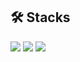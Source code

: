 
## 🛠️ Stacks
<img src="https://img.shields.io/badge/Python-EB4714?style=flat-square&logo=Python&logoColor=white"/> <img src="https://img.shields.io/badge/postgresql-4169E1?style=flat-square&logo=postgresql&logoColor=white"/> <img src="https://img.shields.io/badge/MySQL-4479A1?style=flat-square&logo=MySQL&logoColor=white"/>
